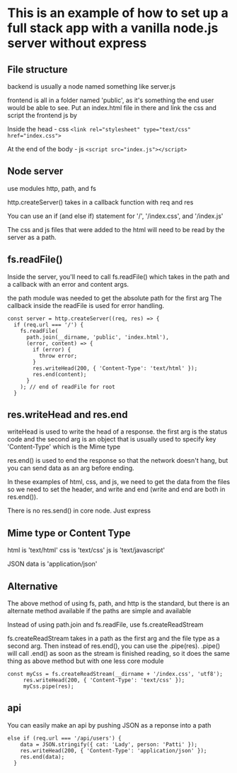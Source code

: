 # This is an example of how to set up a full stack app with a vanilla node.js server without express

## File structure

backend is usually a node named something like server.js

frontend is all in a folder named 'public', as it's something the end user would be able to see. Put an index.html file in there and link the css and script the frontend js by

Inside the head - css
`<link rel="stylesheet" type="text/css" href="index.css">`

At the end of the body - js
`<script src="index.js"></script>`

## Node server

use modules http, path, and fs

http.createServer() takes in a callback function with req and res

You can use an if (and else if) statement for '/', '/index.css', and '/index.js'

The css and js files that were added to the html will need to be read by the server as a path.

## fs.readFile()

Inside the server, you'll need to call fs.readFile() which takes in the path and a callback with an error and content args.

the path module was needed to get the absolute path for the first arg
The callback inside the readFile is used for error handling.

```
const server = http.createServer((req, res) => {
  if (req.url === '/') {
    fs.readFile(
      path.join(__dirname, 'public', 'index.html'),
      (error, content) => {
        if (error) {
          throw error;
        }
        res.writeHead(200, { 'Content-Type': 'text/html' });
        res.end(content);
      }
    ); // end of readFile for root
  }
```

## res.writeHead and res.end

writeHead is used to write the head of a response.
the first arg is the status code and the second arg is an object that is usually used to specify key 'Content-Type' which is the Mime type

res.end() is used to end the response so that the network doesn't hang, but you can send data as an arg before ending.

In these examples of html, css, and js, we need to get the data from the files so we need to set the header, and write and end (write and end are both in res.end()).

There is no res.send() in core node. Just express

## Mime type or Content Type

html is 'text/html'
css is 'text/css'
js is 'text/javascript'

JSON data is 'application/json'

## Alternative

The above method of using fs, path, and http is the standard, but there is an alternate method available if the paths are simple and available

Instead of using path.join and fs.readFile, use fs.createReadStream

fs.createReadStream takes in a path as the first arg and the file type as a second arg.
Then instead of res.end(), you can use the <yourstream>.pipe(res).
.pipe() will call .end() as soon as the stream is finished reading, so it does the same thing as above method but with one less core module

```
const myCss = fs.createReadStream(__dirname + '/index.css', 'utf8');
     res.writeHead(200, { 'Content-Type': 'text/css' });
     myCss.pipe(res);
```

## api

You can easily make an api by pushing JSON as a reponse into a path

```
else if (req.url === '/api/users') {
    data = JSON.stringify({ cat: 'Lady', person: 'Patti' });
    res.writeHead(200, { 'Content-Type': 'application/json' });
    res.end(data);
  }
```
